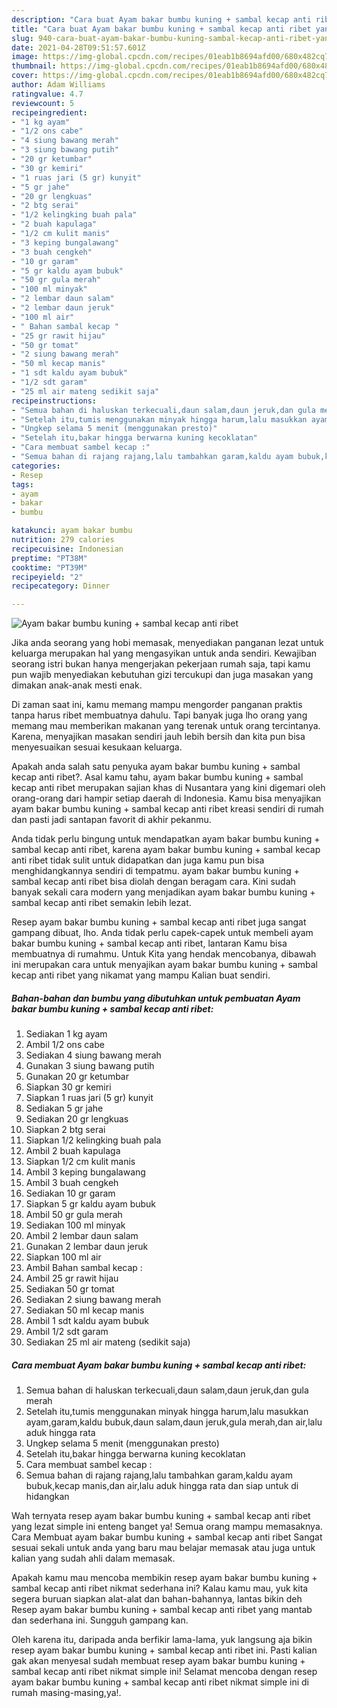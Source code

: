```yaml
---
description: "Cara buat Ayam bakar bumbu kuning + sambal kecap anti ribet yang lezat Untuk Jualan"
title: "Cara buat Ayam bakar bumbu kuning + sambal kecap anti ribet yang lezat Untuk Jualan"
slug: 940-cara-buat-ayam-bakar-bumbu-kuning-sambal-kecap-anti-ribet-yang-lezat-untuk-jualan
date: 2021-04-28T09:51:57.601Z
image: https://img-global.cpcdn.com/recipes/01eab1b8694afd00/680x482cq70/ayam-bakar-bumbu-kuning-sambal-kecap-anti-ribet-foto-resep-utama.jpg
thumbnail: https://img-global.cpcdn.com/recipes/01eab1b8694afd00/680x482cq70/ayam-bakar-bumbu-kuning-sambal-kecap-anti-ribet-foto-resep-utama.jpg
cover: https://img-global.cpcdn.com/recipes/01eab1b8694afd00/680x482cq70/ayam-bakar-bumbu-kuning-sambal-kecap-anti-ribet-foto-resep-utama.jpg
author: Adam Williams
ratingvalue: 4.7
reviewcount: 5
recipeingredient:
- "1 kg ayam"
- "1/2 ons cabe"
- "4 siung bawang merah"
- "3 siung bawang putih"
- "20 gr ketumbar"
- "30 gr kemiri"
- "1 ruas jari (5 gr) kunyit"
- "5 gr jahe"
- "20 gr lengkuas"
- "2 btg serai"
- "1/2 kelingking buah pala"
- "2 buah kapulaga"
- "1/2 cm kulit manis"
- "3 keping bungalawang"
- "3 buah cengkeh"
- "10 gr garam"
- "5 gr kaldu ayam bubuk"
- "50 gr gula merah"
- "100 ml minyak"
- "2 lembar daun salam"
- "2 lembar daun jeruk"
- "100 ml air"
- " Bahan sambal kecap "
- "25 gr rawit hijau"
- "50 gr tomat"
- "2 siung bawang merah"
- "50 ml kecap manis"
- "1 sdt kaldu ayam bubuk"
- "1/2 sdt garam"
- "25 ml air mateng sedikit saja"
recipeinstructions:
- "Semua bahan di haluskan terkecuali,daun salam,daun jeruk,dan gula merah"
- "Setelah itu,tumis menggunakan minyak hingga harum,lalu masukkan ayam,garam,kaldu bubuk,daun salam,daun jeruk,gula merah,dan air,lalu aduk hingga rata"
- "Ungkep selama 5 menit (menggunakan presto)"
- "Setelah itu,bakar hingga berwarna kuning kecoklatan"
- "Cara membuat sambel kecap :"
- "Semua bahan di rajang rajang,lalu tambahkan garam,kaldu ayam bubuk,kecap manis,dan air,lalu aduk hingga rata dan siap untuk di hidangkan"
categories:
- Resep
tags:
- ayam
- bakar
- bumbu

katakunci: ayam bakar bumbu 
nutrition: 279 calories
recipecuisine: Indonesian
preptime: "PT38M"
cooktime: "PT39M"
recipeyield: "2"
recipecategory: Dinner

---
```



![Ayam bakar bumbu kuning + sambal kecap anti ribet](https://img-global.cpcdn.com/recipes/01eab1b8694afd00/680x482cq70/ayam-bakar-bumbu-kuning-sambal-kecap-anti-ribet-foto-resep-utama.jpg)

Jika anda seorang yang hobi memasak, menyediakan panganan lezat untuk keluarga merupakan hal yang mengasyikan untuk anda sendiri. Kewajiban seorang istri bukan hanya mengerjakan pekerjaan rumah saja, tapi kamu pun wajib menyediakan kebutuhan gizi tercukupi dan juga masakan yang dimakan anak-anak mesti enak.

Di zaman  saat ini, kamu memang mampu mengorder panganan praktis tanpa harus ribet membuatnya dahulu. Tapi banyak juga lho orang yang memang mau memberikan makanan yang terenak untuk orang tercintanya. Karena, menyajikan masakan sendiri jauh lebih bersih dan kita pun bisa menyesuaikan sesuai kesukaan keluarga. 



Apakah anda salah satu penyuka ayam bakar bumbu kuning + sambal kecap anti ribet?. Asal kamu tahu, ayam bakar bumbu kuning + sambal kecap anti ribet merupakan sajian khas di Nusantara yang kini digemari oleh orang-orang dari hampir setiap daerah di Indonesia. Kamu bisa menyajikan ayam bakar bumbu kuning + sambal kecap anti ribet kreasi sendiri di rumah dan pasti jadi santapan favorit di akhir pekanmu.

Anda tidak perlu bingung untuk mendapatkan ayam bakar bumbu kuning + sambal kecap anti ribet, karena ayam bakar bumbu kuning + sambal kecap anti ribet tidak sulit untuk didapatkan dan juga kamu pun bisa menghidangkannya sendiri di tempatmu. ayam bakar bumbu kuning + sambal kecap anti ribet bisa diolah dengan beragam cara. Kini sudah banyak sekali cara modern yang menjadikan ayam bakar bumbu kuning + sambal kecap anti ribet semakin lebih lezat.

Resep ayam bakar bumbu kuning + sambal kecap anti ribet juga sangat gampang dibuat, lho. Anda tidak perlu capek-capek untuk membeli ayam bakar bumbu kuning + sambal kecap anti ribet, lantaran Kamu bisa membuatnya di rumahmu. Untuk Kita yang hendak mencobanya, dibawah ini merupakan cara untuk menyajikan ayam bakar bumbu kuning + sambal kecap anti ribet yang nikamat yang mampu Kalian buat sendiri.

<!--inarticleads1-->

##### Bahan-bahan dan bumbu yang dibutuhkan untuk pembuatan Ayam bakar bumbu kuning + sambal kecap anti ribet:

1. Sediakan 1 kg ayam
1. Ambil 1/2 ons cabe
1. Sediakan 4 siung bawang merah
1. Gunakan 3 siung bawang putih
1. Gunakan 20 gr ketumbar
1. Siapkan 30 gr kemiri
1. Siapkan 1 ruas jari (5 gr) kunyit
1. Sediakan 5 gr jahe
1. Sediakan 20 gr lengkuas
1. Siapkan 2 btg serai
1. Siapkan 1/2 kelingking buah pala
1. Ambil 2 buah kapulaga
1. Siapkan 1/2 cm kulit manis
1. Ambil 3 keping bungalawang
1. Ambil 3 buah cengkeh
1. Sediakan 10 gr garam
1. Siapkan 5 gr kaldu ayam bubuk
1. Ambil 50 gr gula merah
1. Sediakan 100 ml minyak
1. Ambil 2 lembar daun salam
1. Gunakan 2 lembar daun jeruk
1. Siapkan 100 ml air
1. Ambil  Bahan sambal kecap :
1. Ambil 25 gr rawit hijau
1. Sediakan 50 gr tomat
1. Sediakan 2 siung bawang merah
1. Sediakan 50 ml kecap manis
1. Ambil 1 sdt kaldu ayam bubuk
1. Ambil 1/2 sdt garam
1. Sediakan 25 ml air mateng (sedikit saja)




<!--inarticleads2-->

##### Cara membuat Ayam bakar bumbu kuning + sambal kecap anti ribet:

1. Semua bahan di haluskan terkecuali,daun salam,daun jeruk,dan gula merah
1. Setelah itu,tumis menggunakan minyak hingga harum,lalu masukkan ayam,garam,kaldu bubuk,daun salam,daun jeruk,gula merah,dan air,lalu aduk hingga rata
1. Ungkep selama 5 menit (menggunakan presto)
1. Setelah itu,bakar hingga berwarna kuning kecoklatan
1. Cara membuat sambel kecap :
1. Semua bahan di rajang rajang,lalu tambahkan garam,kaldu ayam bubuk,kecap manis,dan air,lalu aduk hingga rata dan siap untuk di hidangkan




Wah ternyata resep ayam bakar bumbu kuning + sambal kecap anti ribet yang lezat simple ini enteng banget ya! Semua orang mampu memasaknya. Cara Membuat ayam bakar bumbu kuning + sambal kecap anti ribet Sangat sesuai sekali untuk anda yang baru mau belajar memasak atau juga untuk kalian yang sudah ahli dalam memasak.

Apakah kamu mau mencoba membikin resep ayam bakar bumbu kuning + sambal kecap anti ribet nikmat sederhana ini? Kalau kamu mau, yuk kita segera buruan siapkan alat-alat dan bahan-bahannya, lantas bikin deh Resep ayam bakar bumbu kuning + sambal kecap anti ribet yang mantab dan sederhana ini. Sungguh gampang kan. 

Oleh karena itu, daripada anda berfikir lama-lama, yuk langsung aja bikin resep ayam bakar bumbu kuning + sambal kecap anti ribet ini. Pasti kalian gak akan menyesal sudah membuat resep ayam bakar bumbu kuning + sambal kecap anti ribet nikmat simple ini! Selamat mencoba dengan resep ayam bakar bumbu kuning + sambal kecap anti ribet nikmat simple ini di rumah masing-masing,ya!.

